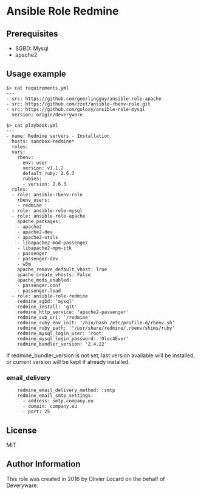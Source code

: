 # Ansible Role Redmine

## Prerequisites

* SGBD: Mysql
* apache2

## Usage example

    $> cat requirements.yml
    ---
    - src: https://github.com/geerlingguy/ansible-role-apache
    - src: https://github.com/zzet/ansible-rbenv-role.git
    - src: https://github.com/goloxy/ansible-role-mysql
      version: origin/deveryware

    $> cat playbook.yml
    ---
    - name: Redmine servers - Installation
      hosts: sandbox-redmine*
      roles:
      vars:
        rbenv:
          env: user
          version: v1.1.2
          default_ruby: 2.6.3
          rubies:
          - version: 2.6.3
      roles:
      - role: ansible-rbenv-role
        rbenv_users:
        - redmine
      - role: ansible-role-mysql
      - role: ansible-role-apache
        apache_packages:
        - apache2
        - apache2-dev
        - apache2-utils
        - libapache2-mod-passenger
        - libapache2-mpm-itk
        - passenger
        - passenger-dev
        - w3m
        apache_remove_default_vhost: True
        apache_create_vhosts: False
        apache_mods_enabled:
        - passenger.conf
        - passenger.load
      - role: ansible-role-redmine
        redmine_sgbd: 'mysql'
        redmine_install: 'git'
        redmine_http_service: 'apache2-passenger'
        redmine_sub_uri: '/redmine'
        redmine_ruby_env_init: '/bin/bash /etc/profile.d/rbenv.sh'
        redmine_ruby_path: '"/usr/share/redmine/.rbenv/shims/ruby'
        redmine_mysql_login_user: 'root'
        redmine_mysql_login_password: 'Oloc4Ever'
        redmine_bundler_version: '2.4.22'

If redmine_bundler_version is not set, last version available will be installed, or current version will be kept if already installed.

### email_delivery

```
    redmine_email_delivery_method: :smtp
    redmine_email_smtp_settings:
      - address: smtp.company.eu
      - domain: company.eu
      - port: 25
```

## License

MIT

## Author Information

This role was created in 2016 by Olivier Locard on the behalf of Deveryware.

